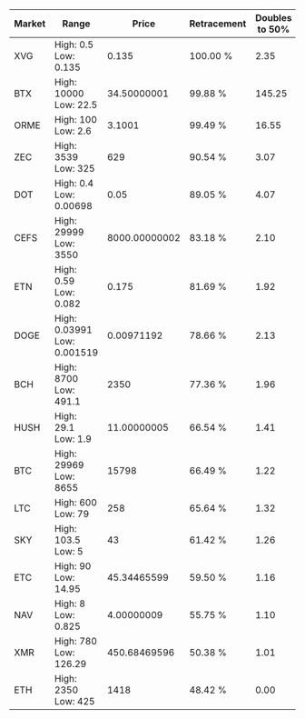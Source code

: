 | Market | Range | Price| Retracement | Doubles to 50% |
| --- | --- | --- | --- | --- |
| XVG | High: 0.5<br />Low: 0.135 | 0.135 | 100.00 % | 2.35 |
| BTX | High: 10000<br />Low: 22.5 | 34.50000001 | 99.88 % | 145.25 |
| ORME | High: 100<br />Low: 2.6 | 3.1001 | 99.49 % | 16.55 |
| ZEC | High: 3539<br />Low: 325 | 629 | 90.54 % | 3.07 |
| DOT | High: 0.4<br />Low: 0.00698 | 0.05 | 89.05 % | 4.07 |
| CEFS | High: 29999<br />Low: 3550 | 8000.00000002 | 83.18 % | 2.10 |
| ETN | High: 0.59<br />Low: 0.082 | 0.175 | 81.69 % | 1.92 |
| DOGE | High: 0.03991<br />Low: 0.001519 | 0.00971192 | 78.66 % | 2.13 |
| BCH | High: 8700<br />Low: 491.1 | 2350 | 77.36 % | 1.96 |
| HUSH | High: 29.1<br />Low: 1.9 | 11.00000005 | 66.54 % | 1.41 |
| BTC | High: 29969<br />Low: 8655 | 15798 | 66.49 % | 1.22 |
| LTC | High: 600<br />Low: 79 | 258 | 65.64 % | 1.32 |
| SKY | High: 103.5<br />Low: 5 | 43 | 61.42 % | 1.26 |
| ETC | High: 90<br />Low: 14.95 | 45.34465599 | 59.50 % | 1.16 |
| NAV | High: 8<br />Low: 0.825 | 4.00000009 | 55.75 % | 1.10 |
| XMR | High: 780<br />Low: 126.29 | 450.68469596 | 50.38 % | 1.01 |
| ETH | High: 2350<br />Low: 425 | 1418 | 48.42 % | 0.00 |
